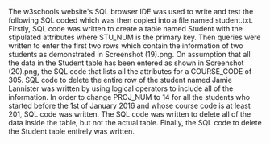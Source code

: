 The w3schools website's SQL browser IDE was used to write and test the following SQL coded which was then copied into a file named student.txt. Firstly, SQL code was written to create a table named Student with the stipulated attributes where STU_NUM is the primary key. Then queries were written to enter the first two rows which contain the information of two students as demonstrated in Screenshot (19).png. On assumption that all the data in the Student table has been entered as shown in Screenshot (20).png, the SQL code that lists all the attributes for a COURSE_CODE of 305. SQL code to delete the entire row of the student named Jamie Lannister was written by using logical operators to include all of the information. In order to change PROJ_NUM to 14 for all the students who started before the 1st of January 2016 and whose course code is at least 201, SQL code was written. The SQL code was written to delete all of the data inside the table, but not the actual table. Finally, the SQL code to delete the Student table entirely was written.
